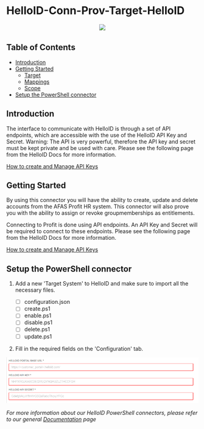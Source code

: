 # HelloID-Conn-Prov-Target-HelloID
<p align="center">
  <img src="https://www.tools4ever.nl/Static/images/helloid/ico-%20HelloID%20icon%20[RGB]@128.png">
</p>

<!-- TABLE OF CONTENTS -->
## Table of Contents
* [Introduction](#introduction)
* [Getting Started](#getting-started)
  * [Target](#target)
  * [Mappings](#mappings)
  * [Scope](#scope)
* [Setup the PowerShell connector](#setup-the-powershell-connector)


## Introduction
The interface to communicate with HelloID is through a set of API endpoints, which are accessible with the use of the HelloID API Key and Secret. Warning: The API is very powerful, therefore the API key and secret must be kept private and be used with care.
Please see the following page from the HelloID Docs for more information.

[How to create and Manage API Keys](https://docs.helloid.com/hc/en-us/articles/360002741753-How-to-Create-and-Manage-API-Keys)

<!-- GETTING STARTED -->
## Getting Started

By using this connector you will have the ability to create, update and delete accounts from the AFAS Profit HR system.
This connector will also prove you with the ability to assign or revoke groupmemberships as entitlements.

Connecting to Profit is done using API endpoints. An API Key and Secret will be required to connect to these endpoints.
Please see the following page from the HelloID Docs for more information.

[How to create and Manage API Keys](https://docs.helloid.com/hc/en-us/articles/360002741753-How-to-Create-and-Manage-API-Keys)

<!-- USAGE EXAMPLES -->
## Setup the PowerShell connector

1. Add a new 'Target System' to HelloID and make sure to import all the necessary files.

    - [ ] configuration.json
    - [ ] create.ps1
    - [ ] enable.ps1
    - [ ] disable.ps1
    - [ ] delete.ps1
    - [ ] update.ps1    

2. Fill in the required fields on the 'Configuration' tab.

![image](./assets/config.png)

_For more information about our HelloID PowerShell connectors, please refer to our general [Documentation](https://docs.helloid.com/hc/en-us/articles/360012558020-How-to-configure-a-custom-PowerShell-target-connector) page_
